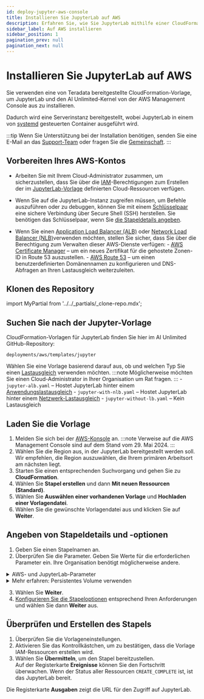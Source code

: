 ```yaml
---
id: deploy-jupyter-aws-console
title: Installieren Sie JupyterLab auf AWS
description: Erfahren Sie, wie Sie JupyterLab mithilfe einer CloudFormation-Vorlage bereitstellen.
sidebar_label: Auf AWS installieren
sidebar_position: 1
pagination_prev: null
pagination_next: null
---
```


# Installieren Sie JupyterLab auf AWS

Sie verwenden eine von Teradata bereitgestellte CloudFormation-Vorlage, um JupyterLab und den AI Unlimited-Kernel von der AWS Management Console aus zu installieren. 

Dadurch wird eine Serverinstanz bereitgestellt, wobei JupyterLab in einem von [systemd](../../glossary.md#systemd) gesteuerten Container ausgeführt wird.

:::tip
Wenn Sie Unterstützung bei der Installation benötigen, senden Sie eine E-Mail an das <a href="mailto:aiunlimited.support@Teradata.com">Support-Team</a> oder fragen Sie die [Gemeinschaft](https://support.teradata.com/community?id=community_forum&sys_id=b0aba91597c329d0e6d2bd8c1253affa).
:::

## Vorbereiten Ihres AWS-Kontos

- Arbeiten Sie mit Ihrem Cloud-Administrator zusammen, um sicherzustellen, dass Sie über die [IAM](https://aws.amazon.com/iam/)-Berechtigungen zum Erstellen der im [JupyterLab-Vorlage](https://github.com/Teradata/ai-unlimited/tree/develop/deployments/aws/templates/jupyter) definierten Cloud-Ressourcen verfügen.

- Wenn Sie auf die JupyterLab-Instanz zugreifen müssen, um Befehle auszuführen oder zu debuggen, können Sie mit einem [Schlüsselpaar](https://docs.aws.amazon.com/AWSEC2/latest/UserGuide/ec2-key-pairs.html) eine sichere Verbindung über Secure Shell (SSH) herstellen. Sie benötigen das Schlüsselpaar, wenn Sie [die Stapeldetails angeben](#specify-stack-details-and-options).
  
- Wenn Sie einen [Application Load Balancer (ALB)](https://docs.aws.amazon.com/elasticloadbalancing/latest/application/application-load-balancer-getting-started.html) oder [Network Load Balancer (NLB)](https://docs.aws.amazon.com/elasticloadbalancing/latest/network/network-load-balancer-getting-started.html)verwenden möchten, stellen Sie sicher, dass Sie über die Berechtigung zum Verwalten dieser AWS-Dienste verfügen:
	\- [AWS Certificate Manager](https://docs.aws.amazon.com/acm/) – um ein neues Zertifikat für die gehostete Zonen-ID in Route 53 auszustellen.
	\- [AWS Route 53](https://docs.aws.amazon.com/Route53/latest/DeveloperGuide/Welcome.html) – um einen benutzerdefinierten Domänennamen zu konfigurieren und DNS-Abfragen an Ihren Lastausgleich weiterzuleiten.


## Klonen des Repository

import MyPartial from '../../_partials/_clone-repo.mdx';

<MyPartial />


## Suchen Sie nach der Jupyter-Vorlage

CloudFormation-Vorlagen für JupyterLab finden Sie hier im AI Unlimited GitHub-Repository:

`deployments/aws/templates/jupyter`

Wählen Sie eine Vorlage basierend darauf aus, ob und welchen Typ Sie einen [Lastausgleich](../../glossary.md#load-balancer) verwenden möchten.
:::note
Möglicherweise möchten Sie einen Cloud-Administrator in Ihrer Organisation um Rat fragen.
:::
    \- `jupyter-alb.yaml` – Hostet JupyterLab hinter einem [Anwendungslastausgleich](../../glossary.md#application-load-balancer)
    \- `jupyter-with-nlb.yaml` – Hostet JupyterLab hinter einem [Netzwerk-Lastausgleich](../../glossary.md#network-load-balancer)
    \- `jupyter-without-lb.yaml` – Kein Lastausgleich


## Laden Sie die Vorlage	

1. Melden Sie sich bei der [AWS-Konsole](https://aws.amazon.com) an.
   :::note
   Verweise auf die AWS Management Console sind auf dem Stand vom 29. Mai 2024.
   :::
2. Wählen Sie die Region aus, in der JupyterLab bereitgestellt werden soll.<br/>
   Wir empfehlen, die Region auszuwählen, die Ihrem primären Arbeitsort am nächsten liegt.
3. Starten Sie einen entsprechenden Suchvorgang und gehen Sie zu **CloudFormation**.
4. Wählen Sie **Stapel erstellen** und dann **Mit neuen Ressourcen (Standard)**.
5. Wählen Sie **Auswählen einer vorhandenen Vorlage** und **Hochladen einer Vorlagendatei**.
6. Wählen Sie die gewünschte Vorlagendatei aus und klicken Sie auf **Weiter**.


## Angeben von Stapeldetails und -optionen

1. Geben Sie einen Stapelnamen an.
2. Überprüfen Sie die Parameter. Geben Sie Werte für die erforderlichen Parameter ein. Ihre Organisation benötigt möglicherweise andere.

<details>

<summary>AWS- und JupyterLab-Parameter</summary>

| Parameter | Beschreibung | Hinweise 
|---------|-------------|-----------|
| InstanceType | Der EC2-Instanztyp, den Sie für den Dienst verwenden möchten. | Erforderlich mit Standard<br/>Standard: t3.small<br/>Um Kosten zu sparen, empfehlen wir die Verwendung des Standardinstanztyps. |
| RootVolumeSize | Die Größe der Root-Festplatte in GB, die Sie an die Instanz anhängen möchten. | Erforderlich mit Standard<br/>Standard: 8<br/>Unterstützt Werte zwischen 8 und 1000. |
| TerminationProtection | Aktiviert den Instanzbeendigungsschutz. | Erforderlich mit Standard<br/>Standard: false |
|IamRole | Gibt an, ob CloudFormation eine neue IAM-Rolle erstellen oder eine vorhandene verwenden soll. | Erforderlich mit Standard<br/>Standard: New<br/>Unterstützte Optionen sind: „Neu“ oder „Vorhanden“ |
|IamRoleName | Der Name der IAM-Rolle, die der Instanz zugewiesen werden soll, entweder eine vorhandene oder eine neu erstellte IAM-Rolle. | Optional mit Standard<br/>Standard: ai-unlimited-iam-role<br/>Beim Benennen einer neuen IAM-Rolle erfordert CloudFormation die Funktion CAPABILITY_NAMED_IAM. Lassen Sie dieses Feld leer, um einen automatisch generierten Namen zu verwenden. |
|IamPermissions<br/>Boundary | Die ARN der IAM-Berechtigungsgrenze, die der der Instanz zugewiesenen IAM-Rolle zugeordnet werden soll.| Optional<br/>Standard: NA|
|AvailabilityZone | Die Verfügbarkeitszone, in der Sie die Instanz bereitstellen möchten. | Erforderlich<br/>Standard: NA<br/>Der Wert muss mit dem Subnetz und der Zone aller bereits vorhandenen Volumes übereinstimmen und der Instanztyp muss in der ausgewählten Zone verfügbar sein. |
|LoadBalancing		|Gibt an, ob auf die Instanz über einen NLB zugegriffen wird. | Erforderlich mit Standard<br/>Standard: NetworkLoadBalancer<br/>Unterstützte Optionen sind: „NetworkLoadBalancer“ oder „None“ |
|LoadBalancerScheme	| Wenn ein Lastausgleich verwendet wird, gibt dieses Feld an, ob auf die Instanz über das Internet oder nur innerhalb der VPC zugegriffen werden kann. | Optional mit Standard<br/>Standard: Internet-facing<br/>Der DNS-Name eines internetseitigen Lastausgleichs ist öffentlich auflösbar in die öffentlichen IP-Adressen der Knoten. Daher können internetseitige Lastausgleichsanfragen von Clients über das Internet weiterleiten.Die Knoten eines internen Lastausgleichs haben nur private IP-Adressen. Der DNS-Name eines internen Lastausgleichs ist öffentlich auflösbar in die persönlichen IP-Adressen der Knoten. Daher können interne Lastausgleichsanfragen von Clients mit Zugriff auf die VPC für den Lastausgleich weiterleiten.|
|Private	|Gibt an, ob der Dienst in einem privaten Netzwerk ohne öffentliche IPs bereitgestellt wird.| Erforderlich<br/>Standard: false<br/>Stellen Sie sicher, dass Sie die Option „Automatische Zuweisung öffentlicher IPv4-Adressen aktivieren“ im Subnetz auswählen, in dem sich der Manager befindet. Wenn diese Option nicht ausgewählt ist, kann die Installation fehlschlagen.|
|Session	|Gibt an, ob Sie den AWS Session Manager für den Zugriff auf die Instanz verwenden können.| Erforderlich<br/>Standard: false |
|Vpc		|Das Netzwerk, in dem Sie die Instanz bereitstellen möchten.|Erforderlich<br/>Standard: NA|
|Subnetz	|Das Subnetz, in dem Sie die Instanz bereitstellen möchten. |Erforderlich<br/>Standard: NA<br/>Das Subnetz muss sich in der ausgewählten Verfügbarkeitszone befinden.|
|KeyName		|Das öffentliche/private Schlüsselpaar, mit dem Sie nach dem Start eine sichere Verbindung zu Ihrer Instanz herstellen können. Wenn Sie ein AWS-Konto erstellen, ist dies das Schlüsselpaar, das Sie in Ihrer bevorzugten Region erstellen.| Optional<br/>Standard: NA<br/>Lassen Sie dieses Feld leer, wenn Sie die SSH-Schlüssel nicht einschließen möchten.|
|AccessCIDR	|Der CIDR-IP-Adressbereich, der auf die Instanz zugreifen darf.| Optional<br/>Standard: NA<br/>Wir empfehlen, diesen Wert auf einen vertrauenswürdigen IP-Bereich festzulegen. Definieren Sie mindestens eine der Optionen „AccessCIDR“, „PrefixList“ oder „SecurityGroup“, um eingehenden Datenverkehr zuzulassen, sofern Sie keine benutzerdefinierten Eingangsregeln für Sicherheitsgruppen erstellen.|
|PrefixList			| Die PrefixList, die Sie zur Kommunikation mit der Instanz verwenden können. Es handelt sich um eine Sammlung von CIDR-Blöcken, die eine Reihe von IP-Adressbereichen definieren, für die dieselbe Richtliniendurchsetzung erforderlich ist. | Optional<br/>Standard: NA<br/>Definieren Sie mindestens eine der Optionen „AccessCIDR“, „PrefixList“ oder „SecurityGroup“, um eingehenden Datenverkehr zuzulassen, sofern Sie keine benutzerdefinierten Eingangsregeln für Sicherheitsgruppen erstellen.|
|SecurityGroup	|Die virtuelle Firewall, die den ein- und ausgehenden Datenverkehr zur Instanz kontrolliert.| Optional<br/>Standard: NA<br/>Implementiert als Regelsatz, der angibt, welche Protokolle, Ports und IP-Adressen oder CIDR-Blöcke auf die Instanz zugreifen dürfen. Definieren Sie mindestens eines von AccessCIDR, PrefixList oder SecurityGroup, um eingehenden Datenverkehr zuzulassen, sofern Sie keine benutzerdefinierten Eingangsregeln für Sicherheitsgruppen erstellen.|
|UsePersistentVolume| Gibt an, ob Sie zum Speichern von Daten ein neues oder vorhandenes persistentes Volume verwenden möchten. Weitere Informationen finden Sie unter *Mehr erfahren: Persistentes Volume verwenden* unter dem Parameterabschnitt. |Optional mit Standard<br/>Standard: New<br/>Unterstützte Optionen sind je nach Anwendungsfall ein neues oder ein vorhandenes dauerhaftes Volume.|
|PersistentVolumeSize	|Die Größe des persistenten Datenträgers in GB, den Sie an die Instanz anhängen können.|Erforderlich mit Standard<br/>Standard: 20<br/>Unterstützt Werte zwischen 8 und 1000|
|ExistingPersistent<br/>VolumeId		|Die ID des vorhandenen persistenten Datenträgers, den Sie an die Instanz anhängen können.| Erforderlich, wenn UsePersistentVolume auf „Vorhanden“gesetzt ist<br/>Standard: NA<br/>Das persistente Volume muss sich in derselben Verfügbarkeitszone wie die AI Unlimited-Instanz befinden.|
|PersistentVolume<br/>DeletionPolicy		|Das persistente Volume-Verhalten, wenn Sie die CloudFormation-Bereitstellung löschen.| Erforderlich mit Standard<br/>Standard: Retain <br/>Unterstützte Optionen sind: „Delete“, „Retain“, „RetainExceptOnCreate“ und „Snapshot“.|
|LatestAmiId	|Die ID des Images, das auf die neueste AMI-Version verweist. Dieser Wert wird für die SSM-Suche verwendet.|Erforderlich mit Standard<br/>Standard: NA<br/>Diese Bereitstellung verwendet das neueste verfügbare Image ami-amazon-linux-latest/amzn2-ami-hvm-x86_64-gp2.<br/>WICHTIG: Das Ändern dieses Wertes kann den Stapel beschädigen.|
| JupyterHttpPort | Der Port für den Zugriff auf die Benutzeroberfläche des JupyterLab-Dienstes. | Erforderlich mit Standard<br/>Standard: 8888|
| JupyterVersion | Die Version von JupyterLab, die Sie bereitstellen möchten. | Erforderlich mit Standard<br/>Standard: latest<br/>Der Wert ist ein Container-Versionstag, zum Beispiel „latest“. |
| JupyterToken | Das Token oder Passwort, das für den Zugriff auf JupyterLab über die Benutzeroberfläche verwendet wird. | Erforderlich<br/>Standard: NA<br/>Das Token muss mit einem Buchstaben beginnen und darf nur alphanumerische Zeichen enthalten. Das zulässige Muster ist ^[a-zA-Z][a-zA-Z0-9-]*. |
</details>

<details>

<summary>Mehr erfahren: Persistentes Volume verwenden</summary>

Die JupyterLab-Instanz wird in einem Container ausgeführt und speichert ihre Konfigurationsdaten in einer Datenbank im Stammdatenträger der Instanz. Diese Daten bleiben erhalten, wenn Sie die Instanz herunterfahren, neu starten oder einen Snapshot erstellen und neu starten. 

Ein persistentes Volume speichert Daten für eine containerisierte Anwendung über die Lebensdauer des Containers, Pods oder Knotens hinaus, in dem sie ausgeführt wird. 

**Ohne ein persistentes Volumen**

Wenn der Container, Pod oder Knoten abstürzt oder beendet wird, gehen die JupyterLab-Konfigurationsdaten verloren. Sie können eine neue JupyterLab-Instanz bereitstellen, jedoch nicht im selben Zustand wie die verlorene.

**Mit einem persistenten Volumen**

Wenn der Container, der Pod oder der Knoten abstürzt oder beendet wird und die JupyterLab-Konfigurationsdaten in einem persistenten Volume gespeichert sind, können Sie eine neue JupyterLab-Instanz bereitstellen, die dieselbe Konfiguration wie die verlorene hat.

**Beispiel**

1. Stellen Sie JupyterLab bereit und schließen Sie diese Parameter ein:
   - `UsePersistentVolume`: **New**
   - `PersistentVolumeDeletionPolicy`: **Retain**
3. Nachdem Sie den Stapel erstellt haben, notieren Sie sich auf der Registerkarte **Ausgaben** die „volume-id“.
4. Verwenden Sie JupyterLab.
5. Wenn die JupyterLab-Instanz verloren geht, stellen Sie JupyterLab erneut bereit und schließen Sie diese Parameter ein:
   - `UsePersistentVolume`: **New**
   - `PersistentVolumeDeletionPolicy`: **Retain** 
   - `ExistingPersistentVolumeId`: der Wert, den Sie in Schritt 2 notiert haben
   
 Die neue JupyterLab-Instanz hat dieselbe Konfiguration wie die verlorene.

</details>

3. Wählen Sie **Weiter**.
4. [Konfigurieren Sie die Stapeloptionen](https://docs.aws.amazon.com/AWSCloudFormation/latest/UserGuide/cfn-console-add-tags.html) entsprechend Ihren Anforderungen und wählen Sie dann **Weiter** aus. 


## Überprüfen und Erstellen des Stapels

1. Überprüfen Sie die Vorlageneinstellungen. 
2. Aktivieren Sie das Kontrollkästchen, um zu bestätigen, dass die Vorlage IAM-Ressourcen erstellen wird. 
3. Wählen Sie **Übermitteln**, um den Stapel bereitzustellen.<br />
Auf der Registerkarte **Ereignisse** können Sie den Fortschritt überwachen. Wenn der Status aller Ressourcen `CREATE_COMPLETE` ist, ist das JupyterLab bereit. 

Die Registerkarte **Ausgaben** zeigt die URL für den Zugriff auf JupyterLab.



